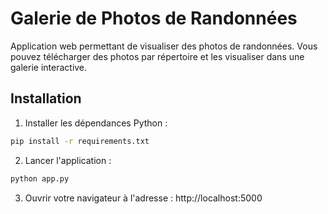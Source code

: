# Galerie de Photos de Randonnées

Application web permettant de visualiser des photos de randonnées. Vous pouvez télécharger des photos par répertoire et les visualiser dans une galerie interactive.

## Installation

1. Installer les dépendances Python :
```bash
pip install -r requirements.txt
```

2. Lancer l'application :
```bash
python app.py
```

3. Ouvrir votre navigateur à l'adresse : http://localhost:5000
